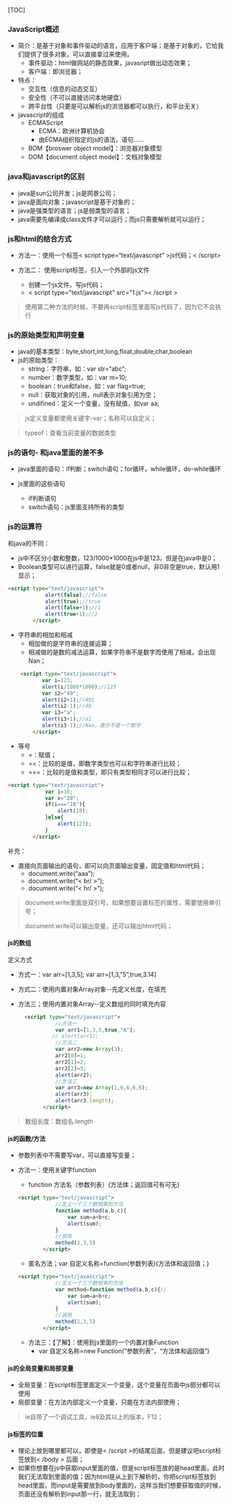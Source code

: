 [TOC]

### JavaScript概述

- 简介：是基于对象和事件驱动的语言，应用于客户端；是基于对象的，它给我们提供了很多对象，可以直接拿过来使用。
  - 事件驱动：html做网站的静态效果，javasript做出动态效果；
  - 客户端：即浏览器；
- 特点：
  - 交互性（信息的动态交互）
  - 安全性（不可以直接访问本地硬盘）
  - 跨平台性（只要是可以解析js的浏览器都可以执行，和平台无关）
- javascript的组成
  - ECMAScript
    - ECMA：欧洲计算机协会
    - 由ECMA组织指定的js的语法，语句……
  - BOM【broswer  object  model】：浏览器对象模型
  - DOM【document object model】：文档对象模型

### java和javascript的区别

- java是sun公司开发；js是网景公司；
- java是面向对象；javascript是基于对象的；
- java是强类型的语言；js是弱类型的语言；
- java需要先编译成class文件才可以运行；而js只需要解析就可以运行；

### js和html的结合方式

- 方法一：使用一个标签< script type=“text/javascript” >js代码；< /script>

- 方法二： 使用script标签，引入一个外部的js文件
  - 创建一个js文件，写js代码；
  - < script type="text/javascript" src="1.js">< /script >

> 使用第二种方法的时候，不要再script标签里面写js代码了，因为它不会执行

### js的原始类型和声明变量

- java的基本类型：byte,short,int,long,float,double,char,boolean
- js的原始类型：
  - string：字符串，如：var str=“abc”;
  - number：数字类型，如：var m=10;
  - boolean：true和false，如：var flag=true;
  - null：获取对象的引用，null表示对象引用为空；
  - undifined：定义一个变量，没有赋值，如var  aa;

> js定义变量都使用关键字-var；名称可以自定义；

> typeof：查看当前变量的数据类型

### js的语句- 和java里面的差不多

- java里面的语句：if判断；switch语句；for循环，while循环，do-while循环

- js里面的这些语句
  - if判断语句
  - switch语句：js里面支持所有的类型

### js的运算符

和java的不同：

- js中不区分小数和整数，123/1000*1000在js中是123，但是在java中是0；
- Boolean类型可以进行运算，false就是0或者null，非0非空是true，默认用1显示；

```html
<script type="text/javascript">
            alert(false);//false
            alert(true);//true
            alert(false+1);//1
            alert(true+1);//2
        </script>
```

- 字符串的相加和相减
  - 相加做的是字符串的连接运算；
  - 相减做的是数的减法运算，如果字符串不是数字而使用了相减，会出现Nan；

```html
	<script type="text/javascript">
           var i=123;
           alert(i/1000*1000);//123
           var i2="49";
           alert(i2+1);//491
           alert(i2-1);//48
           var i3="a";
           alert(i3+1);//a1
           alert(i3-1);//Nan，表示不是一个数字
        </script>
```

- 等号
  - =：赋值；
  - ==：比较的是值，即数字类型也可以和字符串进行比较；
  - ===：比较的是值和类型，即只有类型相同才可以进行比较；

```html
<script type="text/javascript">
            var i=10;
            var x="20";
            if(i==="10"){
                alert(10);
            }else{
                alert(123);
            }
        </script>
```

补充：

- 直接向页面输出的语句，即可以向页面输出变量，固定值和html代码；
  - document.write(“aaa”);
  - document.write(“< br/ >”);
  - document.write(“< hr/ >”);

> document.write里面是双引号，如果想要设置标签的属性，需要使用单引号；
>
> document.write可以输出变量，还可以输出html代码；

#### js的数组

定义方式

- 方式一：var arr=[1,3,5];   var arr=[1,3,”5”,true,3.14]

- 方式二：使用内置对象Array对象--先定义长度，在填充

- 方法三；使用内置对象Array--定义数组的同时填充内容

  ```html
  	<script type="text/javascript">
              //方法一
              var arr1=[1,3,5,true,"A"];
             // alert(arr1);
              //方法二
              var arr2=new Array(3);
              arr2[0]=1;
              arr2[1]=2;
              arr2[2]=3;
              alert(arr2);
              //方法三
              var arr3=new Array(1,6,6,6,6);
              alert(arr3);
              alert(arr3.length);
          </script>
  ```

>  数组长度：数组名.length

#### js的函数/方法

- 参数列表中不需要写var，可以直接写变量；

- 方法一：使用关键字function

  - function 方法名（参数列表）{方法体；返回值可有可无}

  ```html
  <script type="text/javascript">
              //定义一个三个数相乘的方法
              function method(a,b,c){
                  var sum=a+b+c;
                  alert(sum);
              }
              //调用
              method(2,3,5)
          </script>
  ```

  - 匿名方法；var 自定义名称=function(参数列表){方法体和返回值；}

  ```html
  <script type="text/javascript">
              //定义一个三个数相乘的方法
              var method=function method(a,b,c){//
                  var sum=a+b+c;
                  alert(sum);
              }
              //调用
              method(2,3,5)
          </script>
  ```

  - 方法三：【了解】：使用到js里面的一个内置对象Function
    - var  自定义名称=new  Function(“参数列表”，“方法体和返回值”)

#### js的全局变量和局部变量

- 全局变量：在script标签里面定义一个变量，这个变量在页面中js部分都可以使用
- 局部变量：在方法内部定义一个变量，只能在方法内部使用；

> ie自带了一个调试工具，ie8及其以上的版本，F12；

#### js标签的位置

- 理论上放到哪里都可以，即使是< /script >的结尾后面，但是建议吧script标签放到< /body > 后面；
- 如果你想要在js中获取input里面的值，但是script标签放的是head里面，此时我们无法取到里面的值；因为html是从上到下解析的，你把script标签放到head里面，而input是需要放到body里面的，这样当我们想要获取值的时候，页面还没有解析到input那一行，就无法取到；